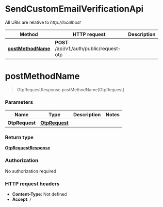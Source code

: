 # SendCustomEmailVerificationApi

All URIs are relative to *http://localhost*

| Method | HTTP request | Description |
|------------- | ------------- | -------------|
| [**postMethodName**](SendCustomEmailVerificationApi.md#postMethodName) | **POST** /api/v1/auth/public/request-otp |  |


<a name="postMethodName"></a>
# **postMethodName**
> OtpRequestResponse postMethodName(OtpRequest)



### Parameters

|Name | Type | Description  | Notes |
|------------- | ------------- | ------------- | -------------|
| **OtpRequest** | [**OtpRequest**](../Models/OtpRequest.md)|  | |

### Return type

[**OtpRequestResponse**](../Models/OtpRequestResponse.md)

### Authorization

No authorization required

### HTTP request headers

- **Content-Type**: Not defined
- **Accept**: */*


